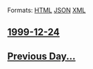 
Formats: [HTML](1999/12/24/index.html)  [JSON](1999/12/24/index.json)  [XML](1999/12/24/index.xml)  

## [1999-12-24](/news/1999/12/24/index.md)

## [Previous Day...](/news/1999/12/23/index.md)


